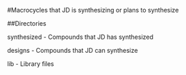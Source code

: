 #Macrocycles that JD is synthesizing or plans to synthesize

##Directories

synthesized - Compounds that JD has synthesized

designs - Compounds that JD can synthesize

lib - Library files

